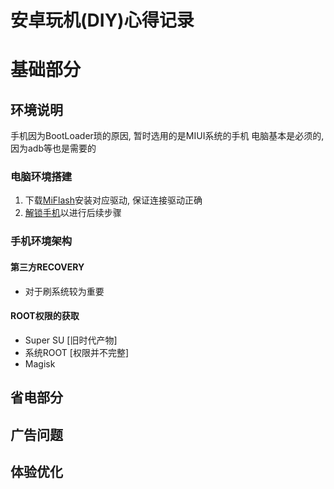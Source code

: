 # 安卓玩机(DIY)心得记录


# 基础部分

## 环境说明

手机因为BootLoader琐的原因, 暂时选用的是MIUI系统的手机
电脑基本是必须的, 因为adb等也是需要的

### 电脑环境搭建

1. 下载[MiFlash](https://www.xiaomiflash.com/download/)安装对应驱动, 保证连接驱动正确
2. [解锁手机](https://www.miui.com/unlock/index.html)以进行后续步骤

### 手机环境架构

#### 第三方RECOVERY

* 对于刷系统较为重要

#### ROOT权限的获取

* Super SU [旧时代产物]
* 系统ROOT [权限并不完整]
* Magisk

## 省电部分

## 广告问题

## 体验优化
